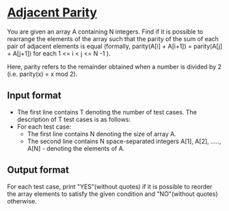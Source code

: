 # [Adjacent Parity][link]

You are given an array A containing N integers. Find if it is possible to rearrange the elements of the array such that the parity of the sum of each pair of adjacent elements is equal (formally, parity(A[i] + A[i+1]) = parity(A[j] + A[j+1]) for each 1 <= i < j <= N -1 ).

Here, parity refers to the remainder obtained when a number is divided by 2 (i.e. parity(x) = x mod 2).

## Input format

- The first line contains T denoting the number of test cases. The description of T test cases is as follows:
- For each test case:
  - The first line contains N denoting the size of array A.
  - The second line contains N space-separated integers A[1], A[2], ....., A[N] - denoting the elements of A.

## Output format

For each test case, print "YES"(without quotes) if it is possible to reorder the array elements to satisfy the given condition and "NO"(without quotes) otherwise.

[link]: https://www.hackerearth.com/practice/algorithms/searching/linear-search/practice-problems/algorithm/adjacent-parity-10c93d7a/
